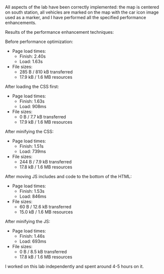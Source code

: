 All aspects of the lab have been correctly implemented: the map is centered on south station, all vehicles are marked on the map with the car icon image used as a marker, and I have performed all the specified performance enhancements. 

Results of the performance enhancement techniques: 

Before performance optimization: 
* Page load times: 
    * Finish: 2.40s 
    * Load: 1.63s 
* File sizes: 
    * 285 B / 810 kB transferred 
    * 17.9 kB / 1.6 MB resources 

After loading the CSS first: 
* Page load times: 
    * Finish: 1.63s 
    * Load: 908ms
* File sizes: 
    * 0 B / 7.7 kB transferred
    * 17.9 kB / 1.6 MB resources 

After minifying the CSS: 
* Page load times: 
    * Finish: 1.51s
    * Load: 739ms 
* File sizes: 
    * 244 B / 7.9 kB transferred
    * 17.8 kB / 1.6 MB resources

After moving JS includes and code to the bottom of the HTML: 
* Page load times: 
    * Finish: 1.53s
    * Load: 846ms 
* File sizes: 
    * 60 B / 12.6 kB transferred
    * 15.0 kB / 1.6 MB resources

After minifying the JS: 
* Page load times: 
    * Finish: 1.46s
    * Load: 693ms 
* File sizes: 
    * 0 B / 8.5 kB transferred
    * 17.8 kB / 1.6 MB resources

I worked on this lab independently and spent around 4-5 hours on it. 

    
